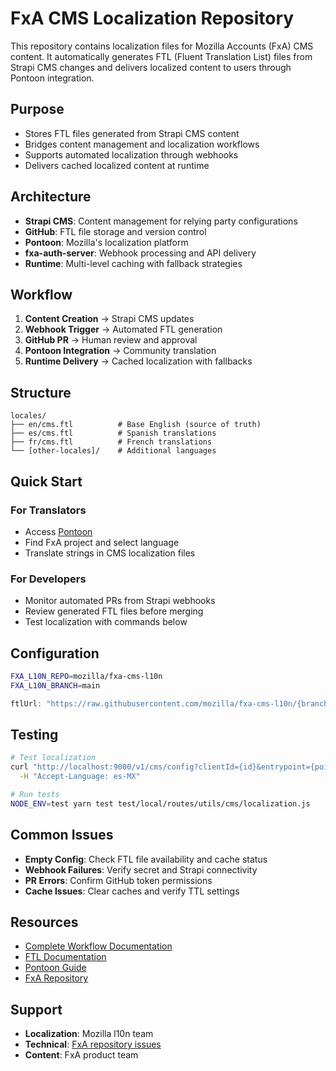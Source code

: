 # FxA CMS Localization Repository

This repository contains localization files for Mozilla Accounts (FxA) CMS content. It automatically generates FTL (Fluent Translation List) files from Strapi CMS changes and delivers localized content to users through Pontoon integration.

## Purpose

- Stores FTL files generated from Strapi CMS content
- Bridges content management and localization workflows
- Supports automated localization through webhooks
- Delivers cached localized content at runtime

## Architecture

- **Strapi CMS**: Content management for relying party configurations
- **GitHub**: FTL file storage and version control
- **Pontoon**: Mozilla's localization platform
- **fxa-auth-server**: Webhook processing and API delivery
- **Runtime**: Multi-level caching with fallback strategies

## Workflow

1. **Content Creation** → Strapi CMS updates
2. **Webhook Trigger** → Automated FTL generation
3. **GitHub PR** → Human review and approval
4. **Pontoon Integration** → Community translation
5. **Runtime Delivery** → Cached localization with fallbacks

## Structure

```
locales/
├── en/cms.ftl          # Base English (source of truth)
├── es/cms.ftl          # Spanish translations
├── fr/cms.ftl          # French translations
└── [other-locales]/    # Additional languages
```

## Quick Start

### For Translators
- Access [Pontoon](https://pontoon.mozilla.org/)
- Find FxA project and select language
- Translate strings in CMS localization files

### For Developers
- Monitor automated PRs from Strapi webhooks
- Review generated FTL files before merging
- Test localization with commands below

## Configuration

```bash
FXA_L10N_REPO=mozilla/fxa-cms-l10n
FXA_L10N_BRANCH=main
```

```typescript
ftlUrl: "https://raw.githubusercontent.com/mozilla/fxa-cms-l10n/{branch}/locales/{locale}/cms.ftl"
```

## Testing

```bash
# Test localization
curl "http://localhost:9000/v1/cms/config?clientId={id}&entrypoint={point}" \
  -H "Accept-Language: es-MX"

# Run tests
NODE_ENV=test yarn test test/local/routes/utils/cms/localization.js
```

## Common Issues

- **Empty Config**: Check FTL file availability and cache status
- **Webhook Failures**: Verify secret and Strapi connectivity
- **PR Errors**: Confirm GitHub token permissions
- **Cache Issues**: Clear caches and verify TTL settings

## Resources

- [Complete Workflow Documentation](./accountslocalization.md)
- [FTL Documentation](https://projectfluent.org/fluent/guide/)
- [Pontoon Guide](https://mozilla-l10n.github.io/documentation/)
- [FxA Repository](https://github.com/mozilla/fxa)

## Support

- **Localization**: Mozilla l10n team
- **Technical**: [FxA repository issues](https://github.com/mozilla/fxa)
- **Content**: FxA product team
